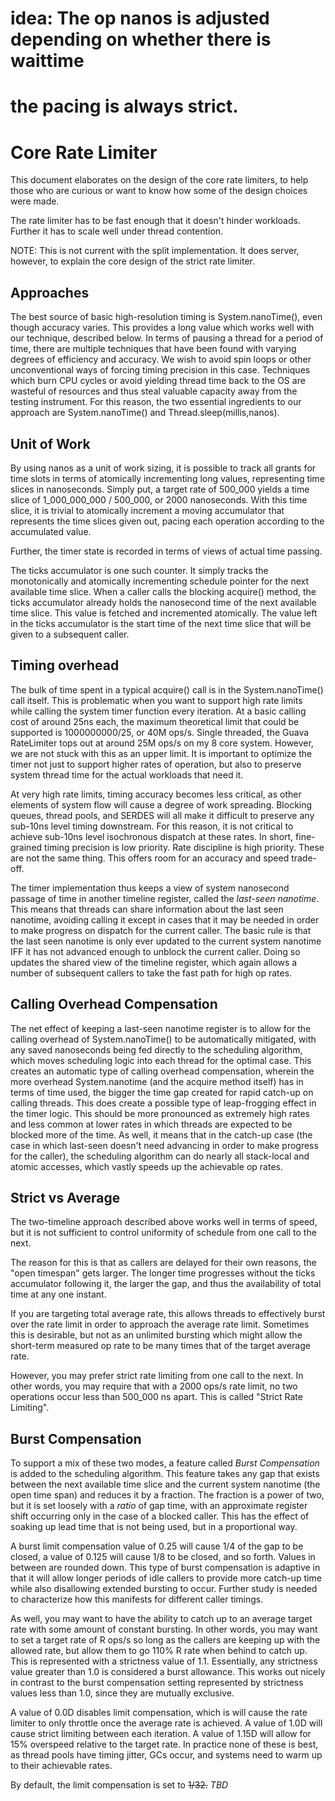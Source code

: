 # idea: The op nanos is adjusted depending on whether there is waittime
# the pacing is always strict.




# Core Rate Limiter

This document elaborates on the design of the core rate limiters, to help
those who are curious or want to know how some of the design choices were made.

The rate limiter has to be fast enough that it doesn't hinder workloads. Further
it has to scale well under thread contention.

NOTE: This is not current with the split implementation. It does server, however,
to explain the core design of the strict rate limiter.

## Approaches 

The best source of basic high-resolution timing is System.nanoTime(), even though
accuracy varies. This provides a long value which works well with our technique,
described below. In terms of pausing a thread for a period of time, there are
multiple techniques that have been found with varying degrees of efficiency and
accuracy. We wish to avoid spin loops or other unconventional ways of forcing
timing precision in this case. Techniques which burn CPU cycles or avoid yielding
thread time back to the OS are wasteful of resources and thus steal valuable
capacity away from the testing instrument. For this reason, the two essential
ingredients to our approach are System.nanoTime() and Thread.sleep(millis,nanos).

## Unit of Work

By using nanos as a unit of work sizing, it is possible to track all grants for
time slots in terms of atomically incrementing long values, representing time
slices in nanoseconds. Simply put, a target rate of 500_000 yields a time slice
of 1_000_000_000 / 500_000, or 2000 nanoseconds. With this time slice, it is trivial
to atomically increment a moving accumulator that represents the time slices
given out, pacing each operation according to the accumulated value.

Further, the timer state is recorded in terms of views of actual time passing.

The ticks accumulator is one such counter. It simply tracks the monotonically
and atomically incrementing schedule pointer for the next available time slice.
When a caller calls the blocking acquire() method, the ticks accumulator already
holds the nanosecond time of the next available time slice. This value is
fetched and incremented atomically. The value left in the ticks accumulator is
the start time of the next time slice that will be given to a subsequent caller.

## Timing overhead

The bulk of time spent in a typical acquire() call is in the System.nanoTime()
call itself. This is problematic when you want to support high rate limits while
calling the system timer function every iteration. At a basic calling cost of
around 25ns each, the maximum theoretical limit that could be supported is
1000000000/25, or 40M ops/s. Single threaded, the Guava RateLimiter tops out at
around 25M ops/s on my 8 core system. However, we are not stuck with this as an
upper limit. It is important to optimize the timer not just to support higher
rates of operation, but also to preserve system thread time for the actual
workloads that need it.

At very high rate limits, timing accuracy becomes less critical, as other
elements of system flow will cause a degree of work spreading. Blocking queues,
thread pools, and SERDES will all make it difficult to preserve any sub-10ns
level timing downstream. For this reason, it is not critical to achieve sub-10ns
level isochronous dispatch at these rates. In short, fine-grained timing
precision is low priority. Rate discipline is high priority. These are not the
same thing. This offers room for an accuracy and speed trade-off.

The timer implementation thus keeps a view of system nanosecond passage of time
in another timeline register, called the *last-seen nanotime*. This means that
threads can share information about the last seen nanotime, avoiding calling it
except in cases that it may be needed in order to make progress on dispatch for
the current caller. The basic rule is that the last seen nanotime is only ever
updated to the current system nanotime IFF it has not advanced enough to unblock
the current caller. Doing so updates the shared view of the timeline register,
which again allows a number of subsequent callers to take the fast path for 
high op rates.

## Calling Overhead Compensation

The net effect of keeping a last-seen nanotime register is to allow for the
calling overhead of System.nanoTime() to be automatically mitigated, with any
saved nanoseconds being fed directly to the scheduling algorithm, which moves
scheduling logic into each thread for the optimal case. This creates an
automatic type of calling overhead compensation, wherein the more overhead
System.nanotime (and the acquire method itself) has in terms of time used, the
bigger the time gap created for rapid catch-up on calling threads. This does
create a possible type of leap-frogging effect in the timer logic. This should
be more pronounced as extremely high rates and less common at lower rates in
which threads are expected to be blocked more of the time. As well, it means
that in the catch-up case (the case in which last-seen doesn't need advancing in
order to make progress for the caller), the scheduling algorithm can do nearly
all stack-local and atomic accesses, which vastly speeds up the achievable op
rates.

## Strict vs Average

The two-timeline approach described above works well in terms of speed, but it
is not sufficient to control uniformity of schedule from one call to the next.

The reason for this is that as callers are delayed for their own reasons, the
"open timespan" gets larger. The longer time progresses without the ticks
accumulator following it, the larger the gap, and thus the availability of total
time at any one instant.

If you are targeting total average rate, this allows threads to effectively
burst over the rate limit in order to approach the average rate limit. Sometimes
this is desirable, but not as an unlimited bursting which might allow the short-term
measured op rate to be many times that of the target average rate.

However, you may prefer strict rate limiting from one call to the next. In other
words, you may require that with a 2000 ops/s rate limit, no two operations
occur less than 500_000 ns apart. This is called "Strict Rate Limiting".

## Burst Compensation

To support a mix of these two modes, a feature called *Burst Compensation* is
added to the scheduling algorithm. This feature takes any gap that exists
between the next available time slice and the current system nanotime (the 
open time span) and reduces it by a fraction. The fraction is a power of two, but
it is set loosely with a *ratio* of gap time, with an approximate register
shift occurring only in the case of a blocked caller. This has the effect of
soaking up lead time that is not being used, but in a proportional way.

A burst limit compensation value of 0.25 will cause 1/4 of the gap to be closed, 
a value of 0.125 will cause 1/8 to be closed, and so forth. Values in between 
are rounded down. This type of burst compensation is adaptive in that it will
allow longer periods of idle callers to provide more catch-up time while also
disallowing extended bursting to occur. Further study is needed to characterize
how this manifests for different caller timings.

As well, you may want to have the ability to catch up to an average target rate
with some amount of constant bursting. In other words, you may want to set a
target rate of R ops/s so long as the callers are keeping up with the allowed
rate, but allow them to go 110% R rate when behind to catch up. This is
represented with a strictness value of 1.1. Essentially, any strictness value
greater than 1.0 is considered a burst allowance. This works out nicely in
contrast to the burst compensation setting represented by strictness values less
than 1.0, since they are mutually exclusive.

A value of 0.0D disables limit compensation, which is will cause the rate
limiter to only throttle once the average rate is achieved. A value of 1.0D will
cause strict limiting between each iteration. A value of 1.15D will allow for
15% overspeed relative to the target rate. In practice none of these is best, as
thread pools have timing jitter, GCs occur, and systems need to warm up to their
achievable rates.

By default, the limit compensation is set to <s>1/32.</s> <em>TBD</em>

